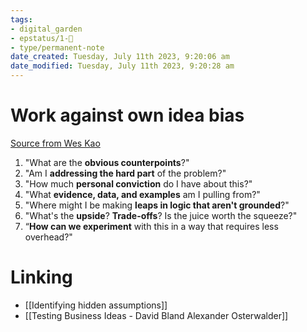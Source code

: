 ```yaml
---
tags: 
- digital_garden
- epstatus/1-🌱
- type/permanent-note
date_created: Tuesday, July 11th 2023, 9:20:06 am
date_modified: Tuesday, July 11th 2023, 9:20:28 am
---
```

# Work against own idea bias
[Source from Wes Kao](https://www.linkedin.com/posts/weskao_most-people-dont-have-an-accurate-sense-activity-7083099112811737088-x0eq?utm_source=share&utm_medium=member_desktop)
1. "What are the **obvious counterpoints**?"
2. "Am I **addressing the hard part** of the problem?"
3. "How much **personal conviction** do I have about this?"
4. "What **evidence, data, and examples** am I pulling from?"
5. "Where might I be making **leaps in logic that aren't grounded**?"
6. "What's the **upside**? **Trade-offs**? Is the juice worth the squeeze?"
7. “**How can we experiment** with this in a way that requires less overhead?"

# Linking
+ [[Identifying hidden assumptions]]
+ [[Testing Business Ideas - David Bland Alexander Osterwalder]]
